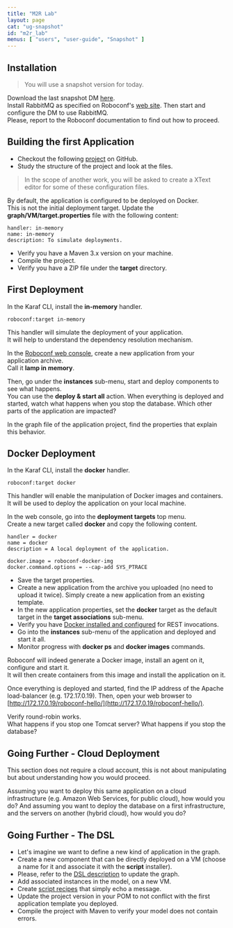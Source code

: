 ```yaml
---
title: "M2R Lab"
layout: page
cat: "ug-snapshot"
id: "m2r_lab"
menus: [ "users", "user-guide", "Snapshot" ]
---
```


## Installation

> You will use a snapshot version for today.

Download the last snapshot DM [here](https://oss.sonatype.org/content/repositories/snapshots/net/roboconf/roboconf-karaf-dist-dm/0.5-SNAPSHOT/roboconf-karaf-dist-dm-0.5-20151020.005603-30.tar.gz).  
Install RabbitMQ as specified on Roboconf's [web site](installing-the-messaging-server.html). Then start and configure the DM to use RabbitMQ.  
Please, report to the Roboconf documentation to find out how to proceed.


## Building the first Application

* Checkout the following [project](https://github.com/vincent-zurczak/roboconf-docker-compliant-lamp) on GitHub.  
* Study the structure of the project and look at the files.

> In the scope of another work, you will be asked to create a XText editor for some of these configuration files.

By default, the application is configured to be deployed on Docker.  
This is not the initial deployment target. Update the **graph/VM/target.properties** file with the following content:

```properties
handler: in-memory
name: in-memory
description: To simulate deployments.
```

* Verify you have a Maven 3.x version on your machine.
* Compile the project.
* Verify you have a ZIP file under the **target** directory.


## First Deployment

In the Karaf CLI, install the **in-memory** handler.  

	roboconf:target in-memory

This handler will simulate the deployment of your application.  
It will help to understand the dependency resolution mechanism.

In the [Roboconf web console](http://localhost:8181/roboconf-web-administration/index.html), create a new application from your application archive.  
Call it **lamp in memory**.

Then, go under the **instances** sub-menu, start and deploy components to see what happens.  
You can use the **deploy &amp; start all** action. When everything is deployed and started, watch what happens
when you stop the database. Which other parts of the application are impacted?

In the graph file of the application project, find the properties that explain this behavior.


## Docker Deployment

In the Karaf CLI, install the **docker** handler.  

	roboconf:target docker

This handler will enable the manipulation of Docker images and containers.  
It will be used to deploy the application on your local machine. 

In the web console, go into the **deployment targets** top menu.  
Create a new target called **docker** and copy the following content.

```properties
handler = docker
name = docker
description = A local deployment of the application.

docker.image = roboconf-docker-img
docker.command.options = --cap-add SYS_PTRACE
```

* Save the target properties.
* Create a new application from the archive you uploaded (no need to upload it twice).
Simply create a new application from an existing template.
* In the new application properties, set the **docker** target as the default target
in the **target associations** sub-menu.
* Verify you have [Docker installed and configured](docker-tips.html) for REST invocations.
* Go into the **instances** sub-menu of the application and deployed and start it all.
* Monitor progress with **docker ps** and **docker images** commands.

Roboconf will indeed generate a Docker image, install an agent on it, configure and start it.  
It will then create containers from this image and install the application on it.

Once everything is deployed and started, find the IP address of the Apache load-balancer
(e.g. 172.17.0.19). Then, open your web browser to [http://172.17.0.19/roboconf-hello/](http://172.17.0.19/roboconf-hello/).

Verify round-robin works.  
What happens if you stop one Tomcat server? What happens if you stop the database?


## Going Further - Cloud Deployment

This section does not require a cloud account, this is not about manipulating but about
understanding how you would proceed.

Assuming you want to deploy this same application on a cloud infrastructure (e.g. Amazon Web Services,
for public cloud), how would you do? And assuming you want to deploy the database on a first infrastructure,
and the servers on another (hybrid cloud), how would you do?


## Going Further - The DSL

* Let's imagine we want to define a new kind of application in the graph.  
* Create a new component that can be directly deployed on a VM (choose a name for it and associate it with the **script** installer).
* Please, refer to the [DSL description](roboconf-dsl.html) to update the graph.
* Add associated instances in the model, on a new VM.
* Create [script recipes](plugin-script.html) that simply echo a message.
* Update the project version in your POM to not conflict with the first application template you deployed.
* Compile the project with Maven to verify your model does not contain errors.
